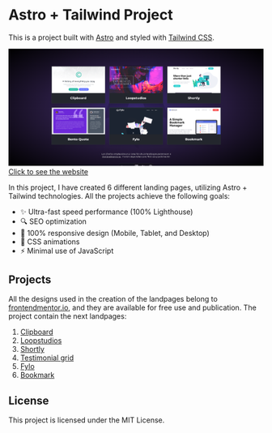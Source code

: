 # Astro + Tailwind Project

This is a project built with [Astro](https://astro.build/) and styled with [Tailwind CSS](https://tailwindcss.com/).

![alt text](/public/readme/image.png)
[Click to see the website](https://astro-tailwind-6.netlify.app/)

In this project, I have created 6 different landing pages, utilizing Astro + Tailwind technologies.  All the projects achieve the following goals:

- ✨ Ultra-fast speed performance (100% Lighthouse)
- 🔍 SEO optimization
- 📱 100% responsive design (Mobile, Tablet, and Desktop)
- 💫 CSS animations
- ⚡ Minimal use of JavaScript

## Projects

All the designs used in the creation of the landpages belong to [frontendmentor.io](https://www.frontendmentor.io/), and they are available for free use and publication. The project contain the next landpages:

1. [Clipboard](https://www.frontendmentor.io/challenges/clipboard-landing-page-5cc9bccd6c4c91111378ecb9)
2. [Loopstudios](https://www.frontendmentor.io/challenges/loopstudios-landing-page-N88J5Onjw)
3. [Shortly](https://www.frontendmentor.io/challenges/url-shortening-api-landing-page-2ce3ob-G)
4. [Testimonial grid](https://www.frontendmentor.io/challenges/testimonials-grid-section-Nnw6J7Un7)
5. [Fylo](https://www.frontendmentor.io/challenges/fylo-dark-theme-landing-page-5ca5f2d21e82137ec91a50fd)
6. [Bookmark](https://www.frontendmentor.io/challenges/bookmark-landing-page-5d0b588a9edda32581d29158)

## License
This project is licensed under the MIT License.